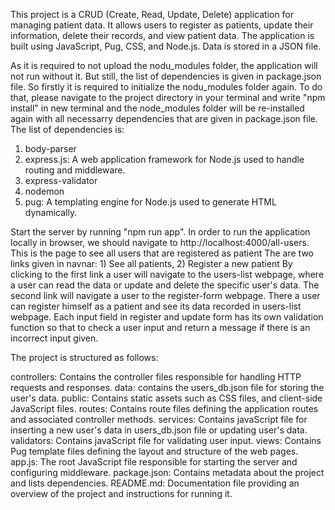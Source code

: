 This project is a CRUD (Create, Read, Update, Delete) application for managing patient data. It allows users to register as patients, update their information, delete their records, and view patient data. The application is built using JavaScript, Pug, CSS, and Node.js. Data is stored in a JSON file.

As it is required to not upload the nodu_modules folder, the application will not run without it. But still, the list of dependencies is given in package.json file. So firstly it is required to initialize the nodu_modules folder again. To do that, please navigate to the project directory in your terminal and write "npm install" in new terminal and the node_modules folder will be re-installed again with all necessarry dependencies that are given in package.json file.
The list of dependencies is:
1) body-parser
2) express.js: A web application framework for Node.js used to handle routing and middleware.
3) express-validator
4) nodemon
5) pug: A templating engine for Node.js used to generate HTML dynamically.


Start the server by running "npm run app".
In order to run the application locally in browser, we should navigate to http://localhost:4000/all-users.
This is the page to see all users that are registered as patient
The are two links given in navnar: 1) See all patients, 2) Register a new patient
By clicking to the first link a user will navigate to the users-list webpage, where a user can read the data or update and delete the specific user's data.
The second link will navigate a user to the register-form webpage. There a user can register himself as a patient and see its data recorded in users-list webpage. Each input field in register and update form has its own validation function so that to check a user input and return a message if there is an incorrect input given.

The project is structured as follows:

controllers: Contains the controller files responsible for handling HTTP requests and responses.
data: contains the users_db.json file for storing the user's data.
public: Contains static assets such as CSS files, and client-side JavaScript files.
routes: Contains route files defining the application routes and associated controller methods.
services: Contains javaScript file for inserting a new user's data in users_db.json file or updating user's data.
validators: Contains javaScript file for validating user input.
views: Contains Pug template files defining the layout and structure of the web pages.
app.js: The root JavaScript file responsible for starting the server and configuring middleware.
package.json: Contains metadata about the project and lists dependencies.
README.md: Documentation file providing an overview of the project and instructions for running it.